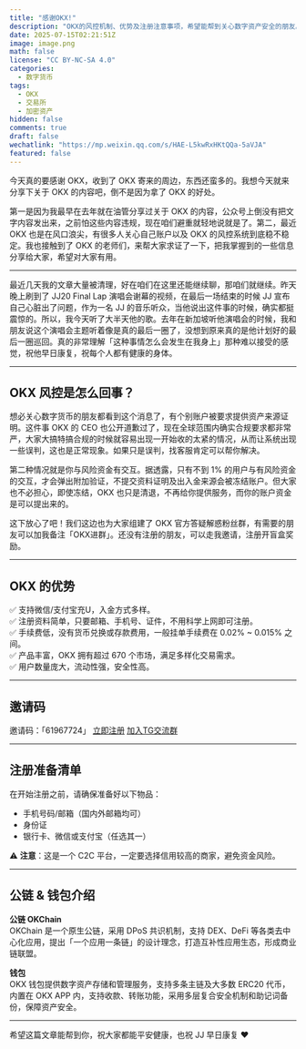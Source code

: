 ```yaml
---
title: "感谢OKX!"
description: "OKX的风控机制、优势及注册注意事项，希望能帮到关心数字资产安全的朋友。"
date: 2025-07-15T02:21:51Z
image: image.png
math: false
license: "CC BY-NC-SA 4.0"
categories:
  - 数字货币
tags:
  - OKX
  - 交易所
  - 加密资产
hidden: false
comments: true
draft: false
wechatlink: "https://mp.weixin.qq.com/s/HAE-L5kwRxHKtQQa-5aVJA"
featured: false
---
```


今天真的要感谢 OKX，收到了 OKX 寄来的周边，东西还蛮多的。我想今天就来分享下关于 OKX 的内容吧，倒不是因为拿了 OKX 的好处。

第一是因为我最早在去年就在油管分享过关于 OKX 的内容，公众号上倒没有把文字内容发出来，之前怕这些内容违规，现在咱们避重就轻地说就是了。第二，最近 OKX 也是在风口浪尖，有很多人关心自己账户以及 OKX 的风控系统到底稳不稳定。我也接触到了 OKX 的老师们，来帮大家求证了一下，把我掌握到的一些信息分享给大家，希望对大家有用。

---

最近几天我的文章大量被清理，好在咱们在这里还能继续聊，那咱们就继续。昨天晚上刷到了 JJ20 Final Lap 演唱会谢幕的视频，在最后一场结束的时候 JJ 宣布自己心脏出了问题，作为一名 JJ 的音乐听众，当他说出这件事的时候，确实都挺震惊的。所以，我今天听了大半天他的歌。去年在新加坡听他演唱会的时候，我和朋友说这个演唱会主题听着像是真的最后一圈了，没想到原来真的是他计划好的最后一圈巡回。真的非常理解「这种事情怎么会发生在我身上」那种难以接受的感觉，祝他早日康复，祝每个人都有健康的身体。

---

## OKX 风控是怎么回事？

想必关心数字货币的朋友都看到这个消息了，有个别账户被要求提供资产来源证明。这件事 OKX 的 CEO 也公开道歉过了，现在全球范围内确实合规要求都非常严，大家大搞特搞合规的时候就容易出现一开始收的太紧的情况，从而让系统出现一些误判，这也是正常现象。如果只是误判，找客服肯定可以帮你解决。

第二种情况就是你与风险资金有交互。据透露，只有不到 1% 的用户与有风险资金的交互，才会弹出附加验证，不提交资料证明及出入金来源会被冻结账户。但大家也不必担心，即使冻结，OKX 也只是清退，不再给你提供服务，而你的账户资金是可以提出来的。

这下放心了吧！我们这边也为大家组建了 OKX 官方答疑解惑粉丝群，有需要的朋友可以加我备注「OKX进群」。还没有注册的朋友，可以走我邀请，注册开盲盒奖励。

---

## OKX 的优势

✅ 支持微信/支付宝充U，入金方式多样。  
✅ 注册资料简单，只要邮箱、手机号、证件，不用科学上网即可注册。  
✅ 手续费低，没有货币兑换或存款费用，一般挂单手续费在 0.02% ~ 0.015% 之间。  
✅ 产品丰富，OKX 拥有超过 670 个市场，满足多样化交易需求。  
✅ 用户数量庞大，流动性强，安全性高。

---

## 邀请码

邀请码：「61967724」
[立即注册](https://ouxyi.me/ul/YbU25D?channelId=61967724)
[加入TG交流群](https://t.me/laosjigifts/5539/5540)

---

## 注册准备清单

在开始注册之前，请确保准备好以下物品：

- 手机号码/邮箱（国内外邮箱均可）
- 身份证
- 银行卡、微信或支付宝（任选其一）

⚠️ **注意**：这是一个 C2C 平台，一定要选择信用较高的商家，避免资金风险。

---

## 公链 & 钱包介绍

**公链 OKChain**  
OKChain 是一个原生公链，采用 DPoS 共识机制，支持 DEX、DeFi 等各类去中心化应用，提出「一个应用一条链」的设计理念，打造互补性应用生态，形成商业链联盟。

**钱包**  
OKX 钱包提供数字资产存储和管理服务，支持多条主链及大多数 ERC20 代币，内置在 OKX APP 内，支持收款、转账功能，采用多层复合安全机制和助记词备份，保障资产安全。

---

希望这篇文章能帮到你，祝大家都能平安健康，也祝 JJ 早日康复 ❤️
